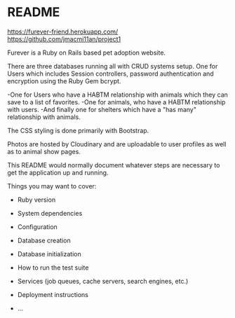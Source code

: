 # README


https://furever-friend.herokuapp.com/
https://github.com/jmacmi11an/project1

Furever is a Ruby on Rails based pet adoption website.

There are three databases running all with CRUD systems setup. One for Users which includes Session controllers, password authentication and encryption using the Ruby Gem bcrypt.

-One for Users who have a HABTM relationship with animals which they can save to a list of favorites.
-One for animals, who have a HABTM relationship with users.
-And finally one for shelters which have a "has many" relationship with animals.

The CSS styling is done primarily with Bootstrap.

Photos are hosted by Cloudinary and are uploadable to user profiles as well as to animal show pages.




This README would normally document whatever steps are necessary to get the
application up and running.

Things you may want to cover:

* Ruby version

* System dependencies

* Configuration

* Database creation

* Database initialization

* How to run the test suite

* Services (job queues, cache servers, search engines, etc.)

* Deployment instructions

* ...
